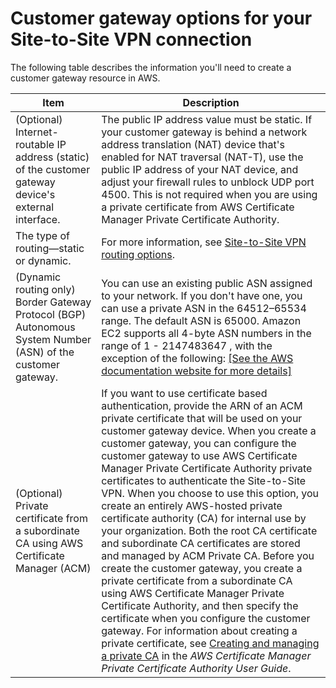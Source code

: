 # Customer gateway options for your Site\-to\-Site VPN connection<a name="cgw-options"></a>

The following table describes the information you'll need to create a customer gateway resource in AWS\.


| Item | Description | 
| --- | --- | 
|  \(Optional\) Internet\-routable IP address \(static\) of the customer gateway device's external interface\.   |  The public IP address value must be static\. If your customer gateway is behind a network address translation \(NAT\) device that's enabled for NAT traversal \(NAT\-T\), use the public IP address of your NAT device, and adjust your firewall rules to unblock UDP port 4500\. This is not required when you are using a private certificate from AWS Certificate Manager Private Certificate Authority\.  | 
|  The type of routing—static or dynamic\.   | For more information, see [Site\-to\-Site VPN routing options](VPNRoutingTypes.md)\. | 
|  \(Dynamic routing only\) Border Gateway Protocol \(BGP\) Autonomous System Number \(ASN\) of the customer gateway\.  |  You can use an existing public ASN assigned to your network\. If you don't have one, you can use a private ASN in the 64512–65534 range\. The default ASN is 65000\. Amazon EC2 supports all 4\-byte ASN numbers in the range of 1 \- 2147483647 , with the exception of the following:  [\[See the AWS documentation website for more details\]](http://docs.aws.amazon.com/vpn/latest/s2svpn/cgw-options.html)  | 
| \(Optional\) Private certificate from a subordinate CA using AWS Certificate Manager \(ACM\) | If you want to use certificate based authentication, provide the ARN of an ACM private certificate that will be used on your customer gateway device\. When you create a customer gateway, you can configure the customer gateway to use AWS Certificate Manager Private Certificate Authority private certificates to authenticate the Site\-to\-Site VPN\. When you choose to use this option, you create an entirely AWS\-hosted private certificate authority \(CA\) for internal use by your organization\. Both the root CA certificate and subordinate CA certificates are stored and managed by ACM Private CA\. Before you create the customer gateway, you create a private certificate from a subordinate CA using AWS Certificate Manager Private Certificate Authority, and then specify the certificate when you configure the customer gateway\. For information about creating a private certificate, see [Creating and managing a private CA](https://docs.aws.amazon.com/acm-pca/latest/userguide/PcaCreatingManagingCA.html) in the *AWS Certificate Manager Private Certificate Authority User Guide*\. | 